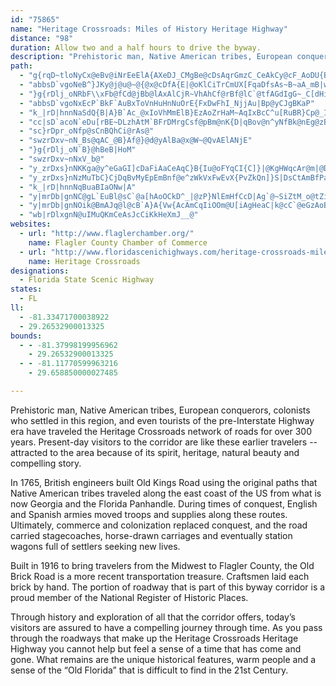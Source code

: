 ```yaml
---
id: "75865"
name: "Heritage Crossroads: Miles of History Heritage Highway"
distance: "98"
duration: Allow two and a half hours to drive the byway.
description: "Prehistoric man, Native American tribes, European conquerors, colonists who settled in this region, and even tourists of the pre-Interstate Highway era have traveled the Heritage Crossroads network of roads for over 300 years."
path:
  - "g{rqD~tloNyCx@eBv@iNrEeElA{AXeDJ_CMgBe@cDsAqrGmzC_CeAkCy@cF_AoDU{B?otFrFyt@n@cJAwIe@{wFsh@gI_AkEuAmCqAkq@k_@gHmFgGgGiDgEyCyEaCsEkP__@_DmGiAgBwCmD{EqD}g@_XeHgF}AeBsjCw`C"
  - "abbsD`vgoNeB^}JKy@j@u@~@{@x@cDfA{E|@oKlCiTrCmUX[FqaDfsAs~B~aA_mB|w@mB|@ks@bo@uaAnl@sBdAeOxFai@bQss@pU_IdAkf@`FqUrEoe@`KiZnJ}XjNyJ|HcApAePueEeTudH}DmuAhnAoDhT_C`NqA"
  - "}g{rDlj_oNRbF\\xFb@fCd@jBb@lAxAlCjR~VhAhCf@rBf@lC`@tfAGdIgG~_C[dHiAnMiAxG}AhGyeAhgDiAfE_CtM{_BKmMEiBK_Ca@sCkAoByA{BaDyAoDo@kHqBcdB_@m{AI_B]kB{@uBuBkCcCkAoEo@EC"
  - "abbsD`vgoNxEcP`BkF`AuBxToVnHuHnNuOrE{FxDwFhI_NjjAu|Bp@yCJgBKaP"
  - "k_|rD|hnnNaSdQ{B|A}B`Ac_@xIoVhMmElB}EzAoZrHaM~AqIxBcC^u[RuBR}Cp@_I~D}A`AsAlAoDxEy@t@wChBk^tKgJjB{Bn@cz@tYiEx@gBDmKc@yAD}BV}A`@}TlMaAx@eEzEgAx@cNdHkAz@mBzB}EbIy@|@iA|@qZ`QaBr@qAZaDLmBSyAe@}@]}TgN_@IqAJ{GxB}AfAy@dAu@|Ag@xCe@zG_@vMc@`Fa@dBw@fBy@x@aCpAyDxA}@l@_y@~^yAj@eJlAaDdAw{Alr@qA`@{YzMyCxAcBlAoAlAa@D[UgY{\\i@_BmCcL_DdAcE~BuvCxjBuB~Awg@nh@gB~Bq@fAyAdDcAzCuGhW_Kb_@sEjTy@nFaA`YsEvYAdBo@tIAfAHrC@Z"
  - "cc|sD`acoN`eDu[rBE~DLzhAtM`BFrDMrgCsf@pBm@nK{D|qBov@n^yNfBk@nEg@zB?lMj@hL`AbKn@|DHlBI~F_Anb@aIxEc@`EVjGxAzBZrDN~r@qB|DCdE\\x\\zD~F^jiCfHnFv@db@zI|Ej@`FF"
  - "sc}rDpr_oNfp@sCnBQhCi@rAs@"
  - "swzrDxv~nN_Bs@qAC_@B}Af@}@d@yAlBa@x@W~@QvAElANjE"
  - "}g{rDlj_oN`B}@hBeB|HoM"
  - "swzrDxv~nNxV_b@"
  - "y_zrDxs}nNKKga@y^eGaGI]cDaFiAaCeAqC}B{Iu@oFYqCI{C]}|@KgHWqcAr@m|@D{V[{m@c@cuAk@}VGaQEcE"
  - "y_zrDxs}nNzMuTbC}CjDqBvMyEpEmBnf@e^zWkVxFwEvX{PvZkQn]}S|DsCtAmBfPa[~Pk[vFcLbNeWnOoYrB{CbCqChn@qe@~CsCvB{Ch@mAnKcXfDiEFu@Wm@Cs@|A{KlFkd@`@gC`GyUl@_FNmDBaCWi`A]ocBCwh@C}I"
  - "k_|rD|hnnNqBuaBIaONw|A"
  - "y|mrDb|gnNC@gL`EuBl@sC`@a[hAoOCkD^_|@zP}NlEmHfCcD|Ag`@~SiZtM_o@tZiGxBiJ~AsCz@}Av@wCtB{CdBem@rYy~@v\\_KvFsDhCiEdDkErDw@p@"
  - "y|mrDb|gnNOik@BmAJq@l@cB`A}A{Vw{AcAmCqIiOOm@U[iAgHeaC|k@cC`@eGzAoB\\uI`CucApViEpAmAp@uArAmc@lb@o@j@wAx@{jC|s@"
  - "wb|rDlxgnN@uIMuQKmCeAsJcCiKkHeXmJ__@"
websites:
  - url: "http://www.flaglerchamber.org/"
    name: Flagler County Chamber of Commerce
  - url: "http://www.floridascenichighways.com/heritage-crossroads-miles-of-history-heritage-highway/"
    name: Heritage Crossroads
designations:
  - Florida State Scenic Highway
states:
  - FL
ll:
  - -81.33471700038922
  - 29.26532900013325
bounds:
  - - -81.37998199956962
    - 29.26532900013325
  - - -81.11770599963216
    - 29.658850000027485

---
```


Prehistoric man, Native American tribes, European conquerors, colonists who settled in this region, and even tourists of the pre-Interstate Highway era have traveled the Heritage Crossroads network of roads for over 300 years. Present-day visitors to the corridor are like these earlier travelers -- attracted to the area because of its spirit, heritage, natural beauty and compelling story.

In 1765, British engineers built Old Kings Road using the original paths that Native American tribes traveled along the east coast of the US from what is now Georgia and the Florida Panhandle. During times of conquest, English and Spanish armies moved troops and supplies along these routes. Ultimately, commerce and colonization replaced conquest, and the road carried stagecoaches, horse-drawn carriages and eventually station wagons full of settlers seeking new lives.

Built in 1916 to bring travelers from the Midwest to Flagler County, the Old Brick Road is a more recent transportation treasure. Craftsmen laid each brick by hand. The portion of roadway that is part of this byway corridor is a proud member of the National Register of Historic Places.

Through history and exploration of all that the corridor offers, today’s visitors are assured to have a compelling journey through time. As you pass through the roadways that make up the Heritage Crossroads Heritage Highway you cannot help but feel a sense of a time that has come and gone. What remains are the unique historical features, warm people and a sense of the “Old Florida” that is difficult to find in the 21st Century.
